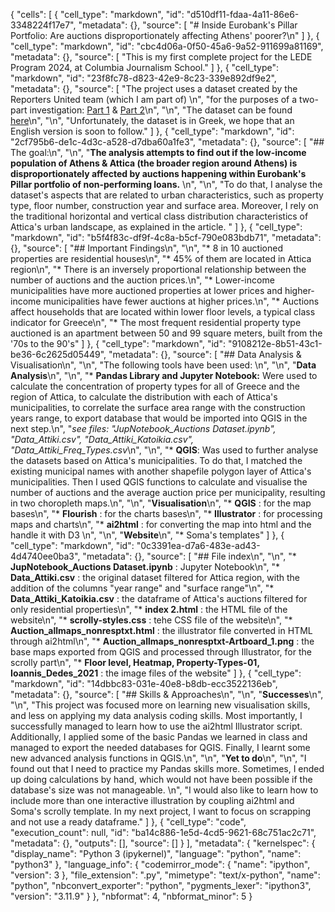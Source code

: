 {
 "cells": [
  {
   "cell_type": "markdown",
   "id": "d510df11-fdaa-4a11-86e6-3348224f17e7",
   "metadata": {},
   "source": [
    "# Inside Eurobank's Pillar Portfolio: Are auctions disproportionately affecting Athens' poorer?\n"
   ]
  },
  {
   "cell_type": "markdown",
   "id": "cbc4d06a-0f50-45a6-9a52-911699a81169",
   "metadata": {},
   "source": [
    "This is my first complete project for the LEDE Program 2024, at Columbia Journalism School."
   ]
  },
  {
   "cell_type": "markdown",
   "id": "23f8fc78-d823-42e9-8c23-339e892df9e2",
   "metadata": {},
   "source": [
    "The project uses a dataset created by the Reporters United team (which I am part of) \n",
    "for the purposes of a two-part investigation: [Part 1](https://www.reportersunited.gr/12587/kokkinia-daneia-pillar-eurobank/) &  [Part 2](https://www.reportersunited.gr/13302/pillar-eurobank-pleistiriasmoi/)\n",
    "\n",
    "The dataset can be found [here](https://docs.google.com/spreadsheets/d/1cKs3ohi3u7KOwbuqIXuTTaBjZv2A4PSZFQswlH1r8tE/edit?gid=1386900784#gid=1386900784)\n",
    "\n",
    "Unfortunately, the dataset is in Greek, we hope that an English version is soon to follow."
   ]
  },
  {
   "cell_type": "markdown",
   "id": "2cf795b6-de1c-4d3c-a528-d7dba60a1fe3",
   "metadata": {},
   "source": [
    "## The goal:\n",
    "\n",
    "**The analysis attempts to find out if the low-income population of Athens & Attica (the broader region around Athens) is disproportionately affected by auctions happening within Eurobank's Pillar portfolio of non-performing loans.** \n",
    "\n",
    "To do that, I analyse the dataset's aspects that are related to urban characteristics, such as property type, floor number, construction year and surface area. Moreover, I rely on the traditional horizontal and vertical class distribution characteristics of Attica's urban landscape, as explained in the article. "
   ]
  },
  {
   "cell_type": "markdown",
   "id": "b5f4f83c-df9f-4c8a-b5cf-790e083bdb71",
   "metadata": {},
   "source": [
    "## Important Findings\n",
    "\n",
    "* 8 in 10 auctioned properties are residential houses\n",
    "* 45% of them are located in Attica region\n",
    "* There is an inversely proportional relationship between the number of auctions and the auction prices.\n",
    "* Lower-income municipalities have more auctioned properties at lower prices and higher-income municipalities have fewer auctions at higher prices.\n",
    "* Auctions affect households that are located within lower floor levels, a typical class indicator for Greece\n",
    "* The most frequent residential property type auctioned is an apartment between 50 and 99 square meters, built from the '70s to the 90's"
   ]
  },
  {
   "cell_type": "markdown",
   "id": "9108212e-8b51-43c1-be36-6c2625d05449",
   "metadata": {},
   "source": [
    "## Data Analysis & Visualisation\n",
    "\n",
    "The following tools have been used: \n",
    "\n",
    "**Data Analysis**\n",
    "\n",
    "* **Pandas Library and Jupyter Notebook:** Were used to calculate the concentration of property types for all of Greece and the region of Attica, to calculate the distribution with each of Attica's municipalities, to correlate the surface area range with the construction years range, to export database that would be imported into QGIS in the next step.\n",
    "*see files: \"JupNotebook_Auctions Dataset.ipynb\", \"Data_Attiki.csv\", \"Data_Attiki_Katoikia.csv\", \"Data_Attiki_Freq_Types.csv*\n",
    "\n",
    "* **QGIS**: Was used to further analyse the datasets based on Attica's municipalities. To do that, I matched the existing municipal names with another shapefile polygon layer of Attica's municipalities. Then I used QGIS functions to calculate and visualise the number of auctions and the average auction price per municipality, resulting in two choropleth maps.\n",
    "\n",
    "**Visualisation**\n",
    "* **QGIS** : for the map bases\n",
    "* **Flourish** : for the charts bases\n",
    "* **Illustrator** : for processing maps and charts\n",
    "* **ai2html** : for converting the map into html and the handle it with D3 \n",
    "\n",
    "**Website**\n",
    "* Soma's templates"
   ]
  },
  {
   "cell_type": "markdown",
   "id": "0c3391ea-d7a6-483e-ad43-4d4740ee0ba3",
   "metadata": {},
   "source": [
    "## File index\n",
    "\n",
    "* **JupNotebook_Auctions Dataset.ipynb** : Jupyter Notebook\n",
    "* **Data_Attiki.csv** : the original dataset filtered for Attica region, with the addition of the columns \"year range\" and \"surface range\"\n",
    "*  **Data_Attiki_Katoikia.csv** : the dataframe of Attica's auctions filtered for only residential properties\n",
    "*  **index 2.html** : the HTML file of the website\n",
    "*  **scrolly-styles.css** : tehe CSS file of the website\n",
    "*  **Auction_allmaps_nonresptxt.html** : the illustrator file converted in HTML through ai2html\n",
    "*  **Auction_allmaps_nonresptxt-Artboard_1.png** : the base maps exported from QGIS and processed through Illustrator, for the scrolly part\n",
    "* **Floor level, Heatmap, Property-Types-01, Ioannis_Dedes_2021** : the image files of the website"
   ]
  },
  {
   "cell_type": "markdown",
   "id": "14dbbc83-031e-40e8-b8db-ecc3522136eb",
   "metadata": {},
   "source": [
    "## Skills & Approaches\n",
    "\n",
    "**Successes**\n",
    "\n",
    "This project was focused more on learning new visualisation skills, and less on applying my data analysis coding skills. Most importantly, I successfully managed to learn how to use the ai2html Illustrator script. Additionally, I applied some of the basic Pandas we learned in class and managed to export the needed databases for QGIS. Finally, I learnt some new advanced analysis functions in QGIS.\n",
    "\n",
    "**Yet to do**\n",
    "\n",
    "I found out that I need to practice my Pandas skills more. Sometimes, I ended up doing calculations by hand, which would not have been possible if the database's size was not manageable. \n",
    "I would also like to learn how to include more than one interactive illustration by coupling ai2html and Soma's scrolly template. In my next project, I want to focus on scrapping and not use a ready dataframe."
   ]
  },
  {
   "cell_type": "code",
   "execution_count": null,
   "id": "ba14c886-1e5d-4cd5-9621-68c751ac2c71",
   "metadata": {},
   "outputs": [],
   "source": []
  }
 ],
 "metadata": {
  "kernelspec": {
   "display_name": "Python 3 (ipykernel)",
   "language": "python",
   "name": "python3"
  },
  "language_info": {
   "codemirror_mode": {
    "name": "ipython",
    "version": 3
   },
   "file_extension": ".py",
   "mimetype": "text/x-python",
   "name": "python",
   "nbconvert_exporter": "python",
   "pygments_lexer": "ipython3",
   "version": "3.11.9"
  }
 },
 "nbformat": 4,
 "nbformat_minor": 5
}
